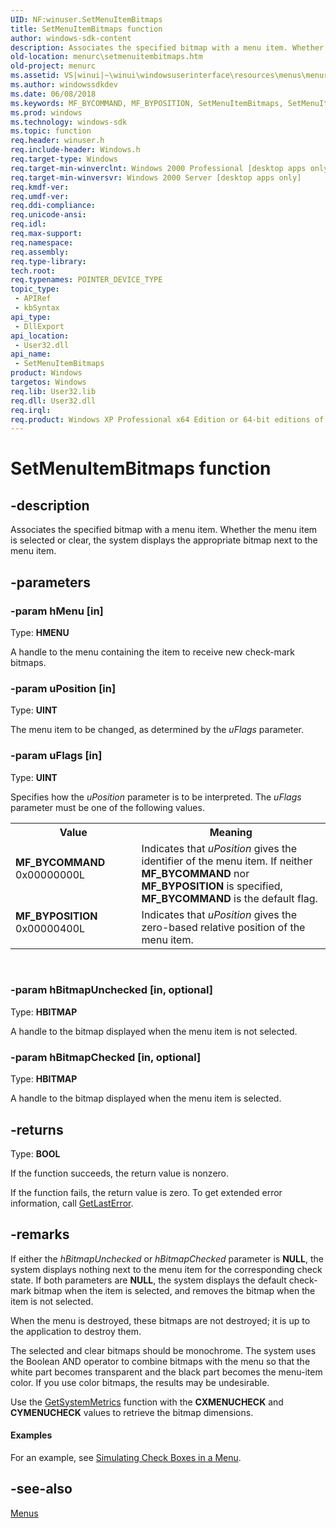 ```yaml
---
UID: NF:winuser.SetMenuItemBitmaps
title: SetMenuItemBitmaps function
author: windows-sdk-content
description: Associates the specified bitmap with a menu item. Whether the menu item is selected or clear, the system displays the appropriate bitmap next to the menu item.
old-location: menurc\setmenuitembitmaps.htm
old-project: menurc
ms.assetid: VS|winui|~\winui\windowsuserinterface\resources\menus\menureference\menufunctions\setmenuitembitmaps.htm
ms.author: windowssdkdev
ms.date: 06/08/2018
ms.keywords: MF_BYCOMMAND, MF_BYPOSITION, SetMenuItemBitmaps, SetMenuItemBitmaps function [Menus and Other Resources], _win32_SetMenuItemBitmaps, _win32_setmenuitembitmaps_cpp, menurc.setmenuitembitmaps, winui._win32_setmenuitembitmaps, winuser/SetMenuItemBitmaps
ms.prod: windows
ms.technology: windows-sdk
ms.topic: function
req.header: winuser.h
req.include-header: Windows.h
req.target-type: Windows
req.target-min-winverclnt: Windows 2000 Professional [desktop apps only]
req.target-min-winversvr: Windows 2000 Server [desktop apps only]
req.kmdf-ver: 
req.umdf-ver: 
req.ddi-compliance: 
req.unicode-ansi: 
req.idl: 
req.max-support: 
req.namespace: 
req.assembly: 
req.type-library: 
tech.root: 
req.typenames: POINTER_DEVICE_TYPE
topic_type:
 - APIRef
 - kbSyntax
api_type:
 - DllExport
api_location:
 - User32.dll
api_name:
 - SetMenuItemBitmaps
product: Windows
targetos: Windows
req.lib: User32.lib
req.dll: User32.dll
req.irql: 
req.product: Windows XP Professional x64 Edition or 64-bit editions of     Windows Server 2003
---
```


# SetMenuItemBitmaps function


## -description


Associates the specified bitmap with a menu item. Whether the menu item is selected or clear, the system displays the appropriate bitmap next to the menu item. 


## -parameters




### -param hMenu [in]

Type: <b>HMENU</b>

A handle to the menu containing the item to receive new check-mark bitmaps. 


### -param uPosition [in]

Type: <b>UINT</b>

The menu item to be changed, as determined by the <i>uFlags</i> parameter. 


### -param uFlags [in]

Type: <b>UINT</b>

Specifies how the <i>uPosition</i> parameter is to be interpreted. The <i>uFlags</i> parameter must be one of the following values. 

<table>
<tr>
<th>Value</th>
<th>Meaning</th>
</tr>
<tr>
<td width="40%"><a id="MF_BYCOMMAND"></a><a id="mf_bycommand"></a><dl>
<dt><b>MF_BYCOMMAND</b></dt>
<dt>0x00000000L</dt>
</dl>
</td>
<td width="60%">
Indicates that <i>uPosition</i> gives the identifier of the menu item. If neither <b>MF_BYCOMMAND</b> nor <b>MF_BYPOSITION</b> is specified, <b>MF_BYCOMMAND</b> is the default flag.

</td>
</tr>
<tr>
<td width="40%"><a id="MF_BYPOSITION"></a><a id="mf_byposition"></a><dl>
<dt><b>MF_BYPOSITION</b></dt>
<dt>0x00000400L</dt>
</dl>
</td>
<td width="60%">
Indicates that <i>uPosition</i> gives the zero-based relative position of the menu item.

</td>
</tr>
</table>
 


### -param hBitmapUnchecked [in, optional]

Type: <b>HBITMAP</b>

A handle to the bitmap displayed when the menu item is not selected. 


### -param hBitmapChecked [in, optional]

Type: <b>HBITMAP</b>

A handle to the bitmap displayed when the menu item is selected. 


## -returns



Type: <b>BOOL</b>

If the function succeeds, the return value is nonzero.

If the function fails, the return value is zero. To get extended error information, call <a href="https://msdn.microsoft.com/d852e148-985c-416f-a5a7-27b6914b45d4">GetLastError</a>. 




## -remarks



If either the <i>hBitmapUnchecked</i> or 
				<i>hBitmapChecked</i> parameter is <b>NULL</b>, the system displays nothing next to the menu item for the corresponding check state. If both parameters are <b>NULL</b>, the system displays the default check-mark bitmap when the item is selected, and removes the bitmap when the item is not selected. 

When the menu is destroyed, these bitmaps are not destroyed; it is up to the application to destroy them. 

The selected and clear bitmaps should be monochrome. The system uses the Boolean AND operator to combine bitmaps with the menu so that the white part becomes transparent and the black part becomes the menu-item color. If you use color bitmaps, the results may be undesirable.

Use the <a href="https://msdn.microsoft.com/d063857b-6036-4e68-80af-9c70d12ae29e">GetSystemMetrics</a> function with the <b>CXMENUCHECK</b> and <b>CYMENUCHECK</b> values to retrieve the bitmap dimensions.


#### Examples

For an example, see <a href="https://msdn.microsoft.com/library/ms647558(v=VS.85).aspx">Simulating Check Boxes in a Menu</a>.

<div class="code"></div>



## -see-also




<a href="https://msdn.microsoft.com/library/ms646977(v=VS.85).aspx">Menus</a>
 

 

